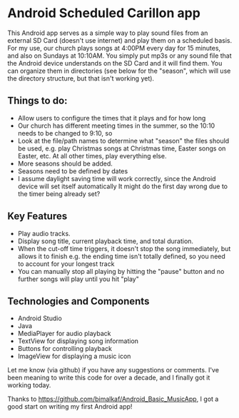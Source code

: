 # Android Scheduled Carillon app

This Android app serves as a simple way to play sound files from an external SD Card (doesn't use internet) and play them on a scheduled basis.  For my use, our church plays songs at 4:00PM every day for 15 minutes, and also on Sundays at 10:10AM.
You simply put mp3s or any sound file that the Android device understands on the SD Card and it will find them.  You can organize them in directories (see below for the "season", which will use the directory structure, but that isn't working yet).


## Things to do:
- Allow users to configure the times that it plays and for how long
- Our church has different meeting times in the summer, so the 10:10 needs to be changed to 9:10, so 
- Look at the file/path names to determine what "season" the files should be used,
  e.g. play Christmas songs at Christmas time, Easter songs on Easter, etc.
  At all other times, play everything else.
- More seasons should be added.
- Seasons need to be defined by dates
- I assume daylight saving time will work correctly, since the Android device will set itself automatically
  It might do the first day wrong due to the timer being already set?

## Key Features
- Play audio tracks.
- Display song title, current playback time, and total duration.
- When the cut-off time triggers, it doesn't stop the song immediately, but allows it to finish
  e.g. the ending time isn't totally defined, so you need to account for your longest track
- You can manually stop all playing by hitting the "pause" button and no further songs will play until you hit "play"

## Technologies and Components
- Android Studio
- Java
- MediaPlayer for audio playback
- TextView for displaying song information
- Buttons for controlling playback
- ImageView for displaying a music icon


Let me know (via github) if you have any suggestions or comments.  I've been meaning to write this code for over a decade,
and I finally got it working today.

Thanks to https://github.com/bimalkaf/Android_Basic_MusicApp, I got a good start on writing my first Android app!
